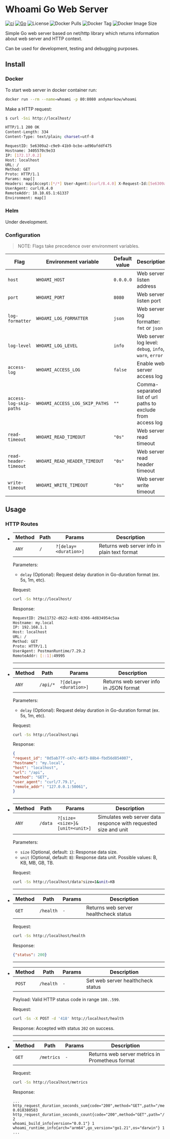 # Whoami Go Web Server

[![ci](https://github.com/andymarkow/whoami/actions/workflows/ci.yml/badge.svg)](https://github.com/andymarkow/whoami/actions/workflows/ci.yml)
[![Go](https://img.shields.io/static/v1?label=go&message=v1.21%2b&color=blue&logo=go)](#)
![License](https://img.shields.io/github/license/andymarkow/whoami)
![Docker Pulls](https://img.shields.io/docker/pulls/andymarkow/whoami)
![Docker Tag](https://img.shields.io/docker/v/andymarkow/whoami?label=docker%20tag)
![Docker Image Size](https://img.shields.io/docker/image-size/andymarkow/whoami/latest)
<!-- ![Release](https://img.shields.io/github/v/release/andymarkow/whoami?display_name=release&include_prereleases&sort=date) -->

Simple Go web server based on net/http library which returns information about web server and HTTP context.

Can be used for development, testing and debugging purposes.


## Install

### Docker

To start web server in docker container run:
```bash
docker run --rm --name=whoami -p 80:8080 andymarkow/whoami
```

Make a HTTP request:
```bash
$ curl -Ssi http://localhost/

HTTP/1.1 200 OK
Content-Length: 334
Content-Type: text/plain; charset=utf-8

RequestID: 5e6309a2-c9e9-41b9-bcbe-ad90afddf475
Hostname: 3405570c9e33
IP: [172.17.0.2]
Host: localhost
URL: /
Method: GET
Proto: HTTP/1.1
Params: map[]
Headers: map[Accept:[*/*] User-Agent:[curl/8.4.0] X-Request-Id:[5e6309a2-c9e9-41b9-bcbe-ad90afddf475]]
UserAgent: curl/8.4.0
RemoteAddr: 10.10.65.1:61337
Environment: map[]
```


### Helm

Under development.


### Configuration

> NOTE: Flags take precedence over environment variables.

| Flag | Environment variable | Default value | Description |
| --- | --- | --- | --- |
| `host` | `WHOAMI_HOST` | `0.0.0.0` | Web server listen address |
| `port` | `WHOAMI_PORT` | `8080` | Web server listen port |
| `log-formatter` | `WHOAMI_LOG_FORMATTER` | `json` | Web server log formatter: `fmt` or `json` |
| `log-level` | `WHOAMI_LOG_LEVEL` | `info` | Web server log level: `debug`, `info`, `warn`, `error` |
| `access-log` | `WHOAMI_ACCESS_LOG` | `false` | Enable web server access log |
| `access-log-skip-paths` | `WHOAMI_ACCESS_LOG_SKIP_PATHS` | `""` | Comma-separated list of url paths to exclude from access log |
| `read-timeout` | `WHOAMI_READ_TIMEOUT` | `"0s"` | Web server read timeout |
| `read-header-timeout` | `WHOAMI_READ_HEADER_TIMEOUT` | `"0s"` | Web server read header timeout |
| `write-timeout` | `WHOAMI_WRITE_TIMEOUT` | `"0s"` | Web server write timeout |


## Usage

### HTTP Routes

- | Method | Path | Params | Description |
  | --- | --- | --- | --- |
  | `ANY` | `/` | `?[delay=<duration>]` | Returns web server info in plain text format |

  Parameters:
  - `delay` (Optional): Request delay duration in Go-duration format (ex. 5s, 1m, etc).

  Request:
  ```bash
  curl -Ss http://localhost/
  ```

	Response:
	```bash
	RequestID: 29a11732-d622-4c02-8366-4d834954c5aa
	Hostname: my.local
	IP: 192.168.1.1
	Host: localhost
	URL: /
	Method: GET
	Proto: HTTP/1.1
	UserAgent: PostmanRuntime/7.29.2
	RemoteAddr: [::1]:49995
	```
  ---


- | Method | Path | Params | Description |
  | --- | --- | --- | --- |
  | `ANY` | `/api/*` | `?[delay=<duration>]` | Returns web server info in JSON format |

  Parameters:
  - `delay` (Optional): Request delay duration in Go-duration format (ex. 5s, 1m, etc).

  Request:
  ```bash
  curl -Ss http://localhost/api
  ```

	Response:
	```json
  {
    "request_id": "0d5ab77f-c47c-46f3-88b4-fbd56d854007",
    "hostname": "my.local",
    "host": "localhost",
    "url": "/api",
    "method": "GET",
    "user_agent": "curl/7.79.1",
    "remote_addr": "127.0.0.1:50061",
  }
	```
  ---


- | Method | Path | Params | Description |
  | --- | --- | --- | --- |
  | `ANY` | `/data` | `?[size=<size>]&[unit=<unit>]` | Simulates web server data responce with requested size and unit |

  Parameters:
  - `size` (Optional, default: `1`): Response data size.
  - `unit` (Optional, default: `B`): Response data unit. Possible values: B, KB, MB, GB, TB.

  Request:
  ```bash
  curl -Ss http://localhost/data?size=1&unit=KB
  ```
  ---


- | Method | Path | Params | Description |
  | --- | --- | --- | --- |
  | `GET` | `/health` | `-` | Returns web server healthcheck status |
  
  Request:
  ```bash
  curl -Ss http://localhost/health
  ```

	Response:
	```json
  {"status": 200}
	```
  ---


- | Method | Path | Params | Description |
  | --- | --- | --- | --- |
  | `POST` | `/health` | `-` | Set web server healthcheck status |
  
  Payload: Valid HTTP status code in range `100..599`.

  Request:
  ```bash
  curl -Ss -X POST -d '418' http://localhost/health
  ```

	Response: Accepted with status `202` on success.
  
  ---


- | Method | Path | Params | Description |
  | --- | --- | --- | --- |
  | `GET` | `/metrics` | `-` | Returns web server metrics in Prometheus format |
  
  Request:
  ```bash
  curl -Ss http://localhost/metrics
  ```

	Response:
	```
  ...
  http_request_duration_seconds_sum{code="200",method="GET",path="/metrics",service=""} 0.018380583
  http_request_duration_seconds_count{code="200",method="GET",path="/metrics",service=""} 2
  whoami_build_info{version="0.0.1"} 1
  whoami_runtime_info{arch="arm64",go_version="go1.21",os="darwin"} 1
  ...
	```
